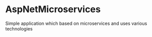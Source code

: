 # AspNetMicroservices
Simple application which based on microservices and uses various technologies
